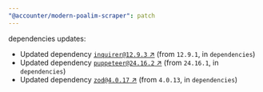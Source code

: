 ```yaml
---
"@accounter/modern-poalim-scraper": patch
---
```

dependencies updates:
  - Updated dependency [`inquirer@12.9.3` ↗︎](https://www.npmjs.com/package/inquirer/v/12.9.3) (from `12.9.1`, in `dependencies`)
  - Updated dependency [`puppeteer@24.16.2` ↗︎](https://www.npmjs.com/package/puppeteer/v/24.16.2) (from `24.16.1`, in `dependencies`)
  - Updated dependency [`zod@4.0.17` ↗︎](https://www.npmjs.com/package/zod/v/4.0.17) (from `4.0.13`, in `dependencies`)
